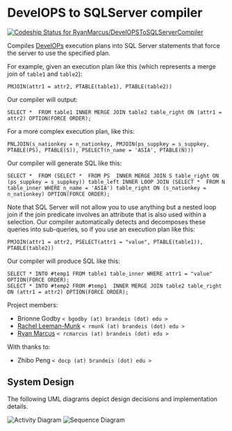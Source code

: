# DevelOPS to SQLServer compiler

[ ![Codeship Status for RyanMarcus/DevelOPSToSQLServerCompiler](https://codeship.com/projects/e74702d0-4ccd-0132-de06-06f14de298ab/status?branch=master)](https://codeship.com/projects/47240)

Compiles [DevelOPs](http://bit.ly/1w8OuVb) execution plans into SQL Server statements that force the server to use the specified plan.

For example, given an execution plan like this (which represents a merge join of `table1` and `table2`):

    PMJOIN(attr1 = attr2, PTABLE(table1), PTABLE(table2))
    
Our compiler will output:

    SELECT *  FROM table1 INNER MERGE JOIN table2 table_right ON (attr1 = attr2) OPTION(FORCE ORDER);

For a more complex execution plan, like this:

    PNLJOIN(s_nationkey = n_nationkey, PMJOIN(ps_suppkey = s_suppkey, PTABLE(PS), PTABLE(S)), PSELECT(n_name = 'ASIA', PTABLE(N)))

Our compiler will generate SQL like this:

    SELECT *  FROM (SELECT *  FROM PS  INNER MERGE JOIN S table_right ON (ps_suppkey = s_suppkey)) table_left INNER LOOP JOIN (SELECT *  FROM N table_inner WHERE n_name = 'ASIA') table_right ON (s_nationkey = n_nationkey) OPTION(FORCE ORDER);
 

Note that SQL Server will not allow you to use anything but a nested loop join if the join predicate involves an attribute that is also used within a selection. Our compiler automatically detects and decomposes these queries into sub-queries, so if you use an execution plan like this:

    PMJOIN(attr1 = attr2, PSELECT(attr1 = "value", PTABLE(table1)), PTABLE(table2))

Our compiler will produce SQL like this:

    SELECT * INTO #temp1 FROM table1 table_inner WHERE attr1 = "value" OPTION(FORCE ORDER);
    SELECT * INTO #temp2 FROM #temp1  INNER MERGE JOIN table2 table_right ON (attr1 = attr2) OPTION(FORCE ORDER);

Project members:

  * Brionne Godby `< bgodby (at) brandeis (dot) edu >`
  * [Rachel Leeman-Munk](http://rleemanmunk.me) `< rmunk (at) brandeis (dot) edu >`
  * [Ryan Marcus](http://rmarcus.info) `< rcmarcus (at) brandeis (dot) edu >`
  
With thanks to:

  * Zhibo Peng `< docp (at) brandeis (dot) edu >`

## System Design

The following UML diagrams depict design decisions and implementation details.

![Activity Diagram](https://github.com/RyanMarcus/DevelOPSToSQLServerCompiler/raw/master/doc/uml/workflow.png)
![Sequence Diagram](https://github.com/RyanMarcus/DevelOPSToSQLServerCompiler/raw/master/doc/uml/sequence.png)


